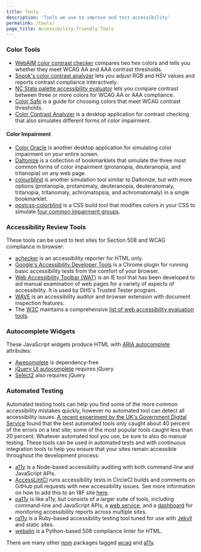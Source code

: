```yaml
---
title: Tools
description: 'Tools we use to improve and test accessibility'
permalink: /tools/
page_title: Accessibility-friendly Tools
---
```


### Color Tools
* [WebAIM color contrast checker](http://webaim.org/resources/contrastchecker/) compares two hex colors and tells you whether they meet WCAG AA and AAA contrast thresholds.
* [Snook's color contrast analyzer](http://snook.ca/technical/colour_contrast/colour.html) lets you adjust RGB and HSV values and reports contrast compliance interactively.
* [NC State palette accessibility evaluator](http://accessibility.oit.ncsu.edu/tools/color-contrast/) lets you compare contrast between three or more colors for WCAG AA or AAA compliance.
* [Color Safe](http://colorsafe.co/) is a guide for choosing colors that meet WCAG contrast thresholds.
* [Color Contrast Analyzer](http://www.paciellogroup.com/resources/contrastanalyser/) is a desktop application for contrast checking that also simulates different forms of color impairment.

#### Color Impairment
* [Color Oracle](http://colororacle.org/) is another desktop application for simulating color impairment on your entire screen.
* [Daltonize](http://daltonize.appspot.com/) is a collection of bookmarklets that simulate the three most common forms of color impairment (protanopia, deuteranopia, and tritanopia) on any web page.
* [colourblind](https://github.com/Altreus/colourblind) is another simulation tool similar to Daltonize, but with more options (protanopia, protanomaly, deuteranopia, deuteranomaly, tritanopia, tritanomaly, achromatopsia, and achromatomaly) in a single bookmarklet.
* [postcss-colorblind](https://github.com/btholt/postcss-colorblind) is a CSS build tool that modifies colors in your CSS to simulate [four common impairment groups](https://github.com/skratchdot/color-blind#color-blindness-table).

### Accessibility Review Tools
These tools can be used to test sites for Section 508 and WCAG compliance in browser:

* [achecker](http://achecker.ca/) is an accessibility reporter for HTML only.
* [Google's Accessibility Developer Tools](https://chrome.google.com/webstore/detail/accessibility-developer-t/fpkknkljclfencbdbgkenhalefipecmb?hl=en) is a Chrome plugin for running basic accessibility tests from the comfort of your browser.
* [Web Accessibility Toolbar (WAT)](https://www.paciellogroup.com/resources/wat/) is an IE tool that has been developed to aid manual examination of web pages for a variety of aspects of accessibility. It is used by DHS's Trusted Tester program.
* [WAVE](http://wave.webaim.org/) is an accessibility auditor and browser extension with document inspection features.
* The [W3C](http://www.w3.org/) maintains a comprehensive [list of web accessibility evaluation tools](http://www.w3.org/WAI/ER/tools/).

### Autocomplete Widgets
These JavaScript widgets produce HTML with [ARIA autocomplete] attributes:

* [Awesomplete](http://leaverou.github.io/awesomplete/) is dependency-free
* [jQuery UI autocomplete](http://jqueryui.com/autocomplete/) requires jQuery
* [Select2](https://select2.github.io/) also requires jQuery

### Automated Testing

Automated testing tools can help you find some of the more common accessibility mistakes quickly, however no automated tool can detect all accessibility issues. [A recent experiment by the UK's Government Digital Service](https://accessibility.blog.gov.uk/2017/02/24/what-we-found-when-we-tested-tools-on-the-worlds-least-accessible-webpage/) found that the best automated tools only caught about 40 percent of the errors on a test site; some of the most popular tools caught less than 20 percent. Whatever automated tool you use, be sure to also do manual testing. 
These tools can be used in automated tests and with continuous integration
tools to help you ensure that your sites remain accessible throughout the
development process:

* [a11y](https://github.com/addyosmani/a11y) is a Node-based accessibility auditing with both command-line and JavaScript APIs.
* [AccessLintCI](https://github.com/accesslint/accesslint-ci) runs accessibility tests in CircleCI builds and comments on GitHub pull requests with new accessibility issues. See more information on how to add this to an 18F site [here](https://github.com/18F/development-guide/tree/master/accessibility_scanning).
* [pa11y](http://pa11y.org/) is like a11y, but consists of a larger suite of tools, including command-line and JavaScript APIs, a [web service](https://github.com/nature/pa11y-webservice), and a [dashboard](https://github.com/nature/pa11y-dashboard) for monitoring accessibility reports across multiple sites.
* [ra11y](https://github.com/benbalter/ra11y) is a Ruby-based accessibility testing tool tuned for use with [Jekyll](http://jekyllrb.com/) and static sites.
* [webalin](http://webalin.readthedocs.org/en/latest/) is a Python-based 508 compliance linter for HTML.

There are many other [npm](https://www.npmjs.com/) packages tagged [wcag](https://www.npmjs.com/search?q=wcag) and [a11y](https://www.npmjs.com/search?q=a11y).

[ARIA autocomplete]: http://www.w3.org/TR/wai-aria/states_and_properties#aria-autocomplete
